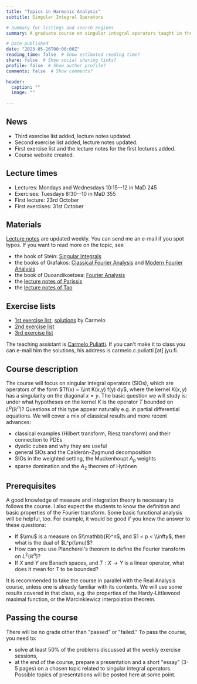 ```yaml
---
title: "Topics in Harmonic Analysis"
subtitle: Singular Integral Operators

# Summary for listings and search engines
summary: A graduate course on singular integral operators taught in the 2nd period of the 2023/2024 academic year.

# Date published
date: "2023-05-26T00:00:00Z"
reading_time: false  # Show estimated reading time?
share: false  # Show social sharing links?
profile: false  # Show author profile?
comments: false  # Show comments?

header:
  caption: ""
  image: ""
  
---
```


## News

- Third exercise list added, lecture notes updated.
- Second exercise list added, lecture notes updated.
- First exercise list and the lecture notes for the first lectures added.
- Course website created.

## Lecture times

- Lectures: Mondays and Wednesdays 10:15--12 in MaD 245
- Exercises: Tuesdays 8:30--10 in MaD 355
- First lecture: 23rd October
- First exercises: 31st October

## Materials

[Lecture notes](https://www.damiandabrowski.eu/sios/SIOs-notes-04-11-2023.pdf) are updated weekly. You can send me an e-mail if you spot typos. If you want to read more on the topic, see 
- the book of Stein: [Singular Integrals](https://press.princeton.edu/books/hardcover/9780691080796/singular-integrals-and-differentiability-properties-of-functions-pms)
- the books of Grafakos: [Classical Fourier Analysis](https://link.springer.com/book/10.1007/978-1-4939-1194-3) and [Modern Fourier Analysis](https://link.springer.com/book/10.1007/978-1-4939-1230-8)
- the book of Duoandikoetxea: [Fourier Analysis](https://bookstore.ams.org/gsm-29)
- the [lecture notes of Parissis](https://drive.google.com/file/d/0B7t_mQHDlsRsSWFFU0p0bEhPWFU/view?resourcekey=0-NLyWujr_-zJC4M5QrbbSGA)
- the [lecture notes of Tao](https://www.math.ucla.edu/~tao/247a.1.06f/)

## Exercise lists
- [1st exercise list](https://www.damiandabrowski.eu/sios/Exercise1.pdf), [solutions](https://www.damiandabrowski.eu/sios/Solutions1.pdf) by Carmelo
- [2nd exercise list](https://www.damiandabrowski.eu/sios/Exercise2.pdf)
- [3rd exercise list](https://www.damiandabrowski.eu/sios/Exercise3.pdf)

The teaching assistant is [Carmelo Puliatti](https://sites.google.com/view/puliatti-carmelo). If you can't make it to class you can e-mail him the solutions, his address is carmelo.c.puliatti [at] jyu.fi.

## Course description

The course will focus on singular integral operators (SIOs), which are operators of the form $Tf(x) = \\int K(x,y) f(y) dy$, where the kernel $K(x,y)$ has a singularity on the diagonal $x=y$. The basic question we will study is: under what hypotheses on the kernel $K$ is the operator $T$ bounded on $L^p(\mathbb{R}^n)$? Questions of this type appear naturally e.g. in partial differential equations. We will cover a mix of classical results and more recent advances:
- classical examples (Hilbert transform, Riesz transform) and their connection to PDEs
- dyadic cubes and why they are useful
- general SIOs and the Calderón-Zygmund decomposition
- SIOs in the weighted setting, the Muckenhoupt $A_p$ weights
- sparse domination and the $A_2$ theorem of Hytönen

## Prerequisites
A good knowledge of measure and integration theory is necessary to follows the course. I also expect the students to know the definition and basic properties of the Fourier transform. Some basic functional analysis will be helpful, too. For example, it would be good if you knew the answer to these questions:
- If $\\mu$ is a measure on $\\mathbb{R}^n$, and $1 < p < \\infty$, then what is the dual of $L^p(\\mu)$?
- How can you use Plancherel's theorem to define the Fourier transform on $L^2(\mathbb{R}^n$)?
- If $X$ and $Y$ are Banach spaces, and $T:X\to Y$ is a linear operator, what does it mean for $T$ to be bounded?

It is recommended to take the course in parallel with the Real Analysis course, unless one is already familiar with its contents. We will use some results covered in that class, e.g. the properties of the Hardy-Littlewood maximal function, or the Marcinkiewicz interpolation theorem.

## Passing the course
There will be no grade other than "passed" or "failed." To pass the course, you need to:
- solve at least 50% of the problems discussed at the weekly exercise sessions,
- at the end of the course, prepare a presentation and a short "essay" (3-5 pages) on a chosen topic related to singular integral operators. Possible topics of presentations will be posted here at some point.

